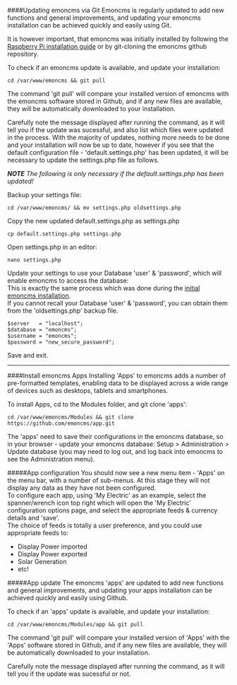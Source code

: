####Updating emoncms via Git
Emoncms is regularly updated to add new functions and general improvements, and updating your emoncms installation can be achieved quickly and easily using Git.

It is however important, that emoncms was initially installed by following the [Raspberry Pi installation guide](readme.md) or by git-cloning the emoncms github repository.

To check if an emoncms update is available, and update your installation:

`cd /var/www/emoncms && git pull`

The command 'git pull' will compare your installed version of emoncms with the emoncms software stored in Github, and if any new files are available, they will be automatically downloaded to your installation.

Carefully note the message displayed after running the command, as it will tell you if the update was sucessful, and also list which files were updated in the process. With the majority of updates, nothing more needs to be done and your installation will now be up to date, however if you see that the default configuration file - 'default.settings.php' has been updated, it will be necessary to update the settings.php file as follows.

***NOTE*** _The following is only necessary if the default.settings.php has been updated!_

Backup your settings file:

`cd /var/www/emoncms/ && mv settings.php oldsettings.php`

Copy the new updated default.settings.php as settings.php

`cp default.settings.php settings.php`

Open settings.php in an editor:

`nano settings.php`

Update your settings to use your Database 'user' & 'password', which will enable emoncms to access the database:  
This is exactly the same process which was done during the [initial emoncms installation](readme.md#configure-emoncms-database-settings).  
If you cannot recall your Database 'user' & 'password', you can obtain them from the 'oldsettings.php' backup file.

    $server   = "localhost";
    $database = "emoncms";
    $username = "emoncms";
    $password = "new_secure_password";
    
Save and exit.

***

####Install emoncms Apps
Installing 'Apps' to emoncms adds a number of pre-formatted templates, enabling data to be displayed across a wide range of devices such as desktops, tablets and smartphones.

To install Apps, cd to the Modules folder, and git clone 'apps':

`cd /var/www/emoncms/Modules && git clone https://github.com/emoncms/app.git`

The 'apps' need to save their configurations in the emoncms database, so in your browser - update your emoncms database: Setup > Administration > Update database (you may need to log out, and log back into emoncms to see the Administration menu).

#####App configuration
You should now see a new menu item - 'Apps' on the menu bar, with a number of sub-menus. At this stage they will not display any data as they have not been configured.  
To configure each app, using 'My Electric' as an example, select the spanner/wrench icon top right which will open the 'My Electric' configuration options page, and select the appropriate feeds & currency details and 'save'.  
The choice of feeds is totally a user preference, and you could use appropriate feeds to: 
* Display Power imported
* Display Power exported
* Solar Generation
* etc!

#####App update
The emoncms 'apps' are updated to add new functions and general improvements, and updating your apps installation can be achieved quickly and easily using Github.


To check if an 'apps' update is available, and update your installation:

`cd /var/www/emoncms/Modules/app && git pull`

The command 'git pull' will compare your installed version of 'Apps' with the 'Apps' software stored in Github, and if any new files are available, they will be automatically downloaded to your installation.

Carefully note the message displayed after running the command, as it will tell you if the update was sucessful or not.





